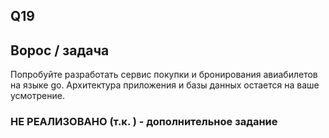 ## Q19  

## Ворос / задача 
Попробуйте разработать сервис покупки и бронирования авиабилетов на языке go. Архитектура приложения и базы данных остается на ваше усмотрение.


### НЕ РЕАЛИЗОВАНО (т.к. ) - дополнительное задание